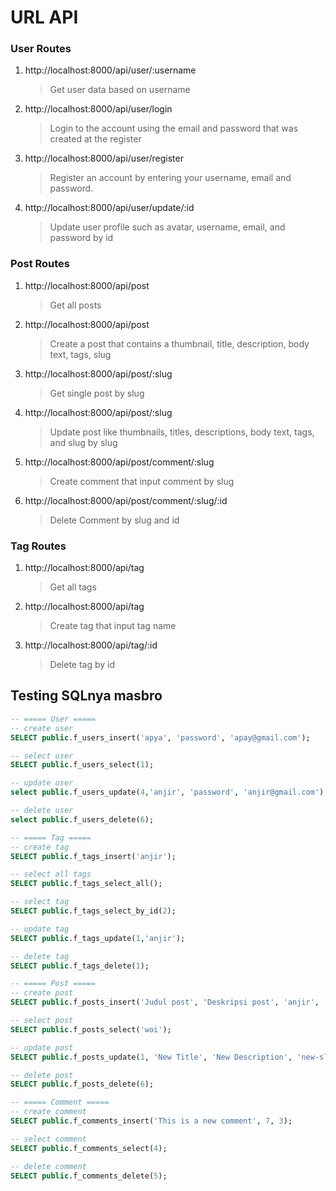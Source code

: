 # URL API

### User Routes

1. http://localhost:8000/api/user/:username
   > Get user data based on username
2. http://localhost:8000/api/user/login
   > Login to the account using the email and password that was created at the register
3. http://localhost:8000/api/user/register
   > Register an account by entering your username, email and password.
4. http://localhost:8000/api/user/update/:id
   > Update user profile such as avatar, username, email, and password by id

### Post Routes

1. http://localhost:8000/api/post
   > Get all posts
2. http://localhost:8000/api/post
   > Create a post that contains a thumbnail, title, description, body text, tags, slug
3. http://localhost:8000/api/post/:slug
   > Get single post by slug
4. http://localhost:8000/api/post/:slug
   > Update post like thumbnails, titles, descriptions, body text, tags, and slug by slug
5. http://localhost:8000/api/post/comment/:slug
   > Create comment that input comment by slug
6. http://localhost:8000/api/post/comment/:slug/:id
   > Delete Comment by slug and id

### Tag Routes

1. http://localhost:8000/api/tag
   > Get all tags
2. http://localhost:8000/api/tag
   > Create tag that input tag name
3. http://localhost:8000/api/tag/:id
   > Delete tag by id

## Testing SQLnya masbro

```sql
-- ===== User =====
-- create user
SELECT public.f_users_insert('apya', 'password', 'apay@gmail.com');

-- select user
SELECT public.f_users_select(1);

-- update user
select public.f_users_update(4,'anjir', 'password', 'anjir@gmail.com');

-- delete user
select public.f_users_delete(6);

-- ===== Tag =====
-- create tag
SELECT public.f_tags_insert('anjir');

-- select all tags
SELECT public.f_tags_select_all();

-- select tag
SELECT public.f_tags_select_by_id(2);

-- update tag
SELECT public.f_tags_update(1,'anjir');

-- delete tag
SELECT public.f_tags_delete(1);

-- ===== Post =====
-- create post
SELECT public.f_posts_insert('Judul post', 'Deskripsi post', 'anjir', 'Isi post', 'thumbnail-url', 1, 2);

-- select post
SELECT public.f_posts_select('woi');

-- update post
SELECT public.f_posts_update(1, 'New Title', 'New Description', 'new-slug', 'New Body', 'new-thumbnail', 2);

-- delete post
SELECT public.f_posts_delete(6);

-- ===== Comment =====
-- create comment
SELECT public.f_comments_insert('This is a new comment', 7, 3);

-- select comment
SELECT public.f_comments_select(4);

-- delete comment
SELECT public.f_comments_delete(5);



```
